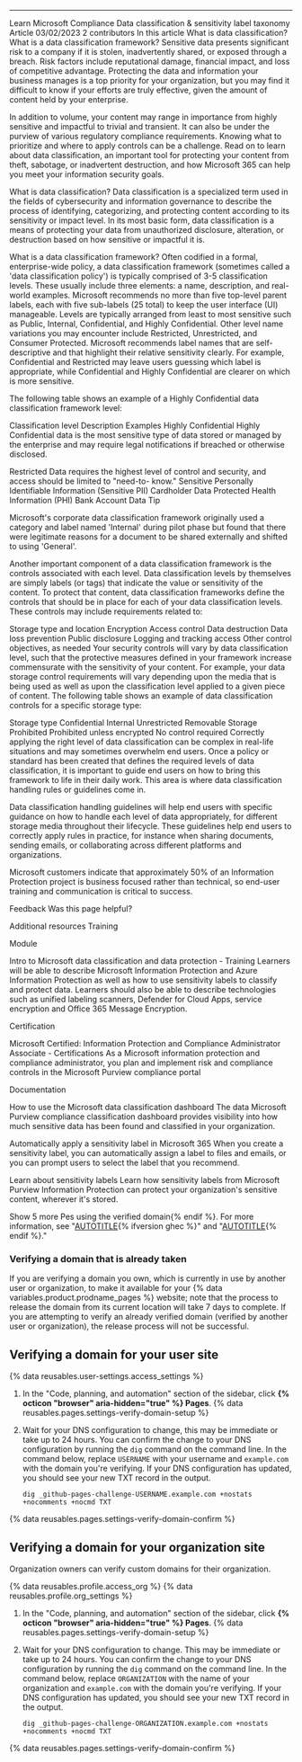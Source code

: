 ---
Learn  Microsoft Compliance 
Data classification & sensitivity label taxonomy
Article
03/02/2023
2 contributors
In this article
What is data classification?
What is a data classification framework?
Sensitive data presents significant risk to a company if it is stolen, inadvertently shared, or exposed through a breach. Risk factors include reputational damage, financial impact, and loss of competitive advantage. Protecting the data and information your business manages is a top priority for your organization, but you may find it difficult to know if your efforts are truly effective, given the amount of content held by your enterprise.

In addition to volume, your content may range in importance from highly sensitive and impactful to trivial and transient. It can also be under the purview of various regulatory compliance requirements. Knowing what to prioritize and where to apply controls can be a challenge. Read on to learn about data classification, an important tool for protecting your content from theft, sabotage, or inadvertent destruction, and how Microsoft 365 can help you meet your information security goals.

What is data classification?
Data classification is a specialized term used in the fields of cybersecurity and information governance to describe the process of identifying, categorizing, and protecting content according to its sensitivity or impact level. In its most basic form, data classification is a means of protecting your data from unauthorized disclosure, alteration, or destruction based on how sensitive or impactful it is.

What is a data classification framework?
Often codified in a formal, enterprise-wide policy, a data classification framework (sometimes called a 'data classification policy') is typically comprised of 3-5 classification levels. These usually include three elements: a name, description, and real-world examples. Microsoft recommends no more than five top-level parent labels, each with five sub-labels (25 total) to keep the user interface (UI) manageable. Levels are typically arranged from least to most sensitive such as Public, Internal, Confidential, and Highly Confidential. Other level name variations you may encounter include Restricted, Unrestricted, and Consumer Protected. Microsoft recommends label names that are self-descriptive and that highlight their relative sensitivity clearly. For example, Confidential and Restricted may leave users guessing which label is appropriate, while Confidential and Highly Confidential are clearer on which is more sensitive.

The following table shows an example of a Highly Confidential data classification framework level:

Classification level	Description	Examples
Highly Confidential	Highly Confidential data is the most sensitive type of data stored or managed by the enterprise and may require legal notifications if breached or otherwise disclosed.

Restricted Data requires the highest level of control and security, and access should be limited to "need-to- know."	Sensitive Personally Identifiable Information (Sensitive PII)
Cardholder Data
Protected Health Information (PHI)
Bank Account Data
 Tip

Microsoft's corporate data classification framework originally used a category and label named 'Internal' during pilot phase but found that there were legitimate reasons for a document to be shared externally and shifted to using 'General'.

Another important component of a data classification framework is the controls associated with each level. Data classification levels by themselves are simply labels (or tags) that indicate the value or sensitivity of the content. To protect that content, data classification frameworks define the controls that should be in place for each of your data classification levels. These controls may include requirements related to:

Storage type and location
Encryption
Access control
Data destruction
Data loss prevention
Public disclosure
Logging and tracking access
Other control objectives, as needed
Your security controls will vary by data classification level, such that the protective measures defined in your framework increase commensurate with the sensitivity of your content. For example, your data storage control requirements will vary depending upon the media that is being used as well as upon the classification level applied to a given piece of content. The following table shows an example of data classification controls for a specific storage type:

Storage type	Confidential	Internal	Unrestricted
Removable Storage	Prohibited	Prohibited unless encrypted	No control required
Correctly applying the right level of data classification can be complex in real-life situations and may sometimes overwhelm end users. Once a policy or standard has been created that defines the required levels of data classification, it is important to guide end users on how to bring this framework to life in their daily work. This area is where data classification handling rules or guidelines come in.

Data classification handling guidelines will help end users with specific guidance on how to handle each level of data appropriately, for different storage media throughout their lifecycle. These guidelines help end users to correctly apply rules in practice, for instance when sharing documents, sending emails, or collaborating across different platforms and organizations.

Microsoft customers indicate that approximately 50% of an Information Protection project is business focused rather than technical, so end-user training and communication is critical to success.

Feedback
Was this page helpful?

Additional resources
Training

Module

Intro to Microsoft data classification and data protection - Training
Learners will be able to describe Microsoft Information Protection and Azure Information Protection as well as how to use sensitivity labels to classify and protect data. Learners should also be able to describe technologies such as unified labeling scanners, Defender for Cloud Apps, service encryption and Office 365 Message Encryption.

Certification

Microsoft Certified: Information Protection and Compliance Administrator Associate - Certifications
As a Microsoft information protection and compliance administrator, you plan and implement risk and compliance controls in the Microsoft Purview compliance portal

Documentation

How to use the Microsoft data classification dashboard
The data Microsoft Purview compliance classification dashboard provides visibility into how much sensitive data has been found and classified in your organization.

Automatically apply a sensitivity label in Microsoft 365
When you create a sensitivity label, you can automatically assign a label to files and emails, or you can prompt users to select the label that you recommend.

Learn about sensitivity labels
Learn how sensitivity labels from Microsoft Purview Information Protection can protect your organization's sensitive content, wherever it's stored.

Show 5 more
Pes using the verified domain{% endif %}. For more information, see "[AUTOTITLE](/organizations/managing-organization-settings/verifying-or-approving-a-domain-for-your-organization){% ifversion ghec %}" and "[AUTOTITLE](/enterprise-cloud@latest/admin/configuration/configuring-your-enterprise/verifying-or-approving-a-domain-for-your-enterprise){% endif %}."

### Verifying a domain that is already taken

If you are verifying a domain you own, which is currently in use by another user or organization, to make it available for your {% data variables.product.prodname_pages %} website; note that the process to release the domain from its current location will take 7 days to complete. If you are attempting to verify an already verified domain (verified by another user or organization), the release process will not be successful.

## Verifying a domain for your user site

{% data reusables.user-settings.access_settings %}
1. In the "Code, planning, and automation" section of the sidebar, click **{% octicon "browser" aria-hidden="true" %} Pages**.
{% data reusables.pages.settings-verify-domain-setup %}
1. Wait for your DNS configuration to change, this may be immediate or take up to 24 hours. You can confirm the change to your DNS configuration by running the `dig` command on the command line. In the command below, replace `USERNAME` with your username and `example.com` with the domain you're verifying. If your DNS configuration has updated, you should see your new TXT record in the output.

   ```text
   dig _github-pages-challenge-USERNAME.example.com +nostats +nocomments +nocmd TXT
   ```

{% data reusables.pages.settings-verify-domain-confirm %}

## Verifying a domain for your organization site

Organization owners can verify custom domains for their organization.

{% data reusables.profile.access_org %}
{% data reusables.profile.org_settings %}
1. In the "Code, planning, and automation" section of the sidebar, click **{% octicon "browser" aria-hidden="true" %} Pages**.
{% data reusables.pages.settings-verify-domain-setup %}
1. Wait for your DNS configuration to change. This may be immediate or take up to 24 hours. You can confirm the change to your DNS configuration by running the `dig` command on the command line. In the command below, replace `ORGANIZATION` with the name of your organization and `example.com` with the domain you're verifying. If your DNS configuration has updated, you should see your new TXT record in the output.

   ```text
   dig _github-pages-challenge-ORGANIZATION.example.com +nostats +nocomments +nocmd TXT
   ```

{% data reusables.pages.settings-verify-domain-confirm %}
